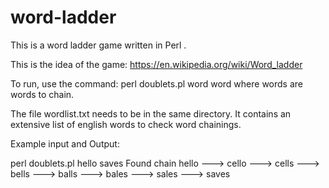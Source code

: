 # word-ladder
This is a word ladder game written in Perl .

This is the idea of the game: https://en.wikipedia.org/wiki/Word_ladder

To run, use the command: perl doublets.pl word word
where words are words to chain.

The file wordlist.txt needs to be in the same directory. It contains an extensive list of english words to check word chainings.

Example input and Output:

  perl doublets.pl hello saves
  Found chain
  hello ---> cello ---> cells ---> bells ---> balls ---> bales ---> sales ---> saves
  
  

